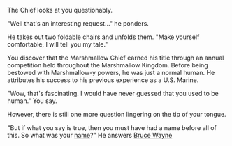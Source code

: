 The Chief looks at you questionably.

"Well that's an interesting request..." he ponders.

He takes out two foldable chairs and unfolds them.
"Make yourself comfortable, I will tell you my tale."

You discover that the Marshmallow Chief earned his title through an
annual competition held throughout the Marshmallow Kingdom. Before
being bestowed with Marshmallow-y powers, he was just a normal
human. He attributes his success to his previous experience
as a U.S. Marine.

"Wow, that's fascinating. I would have never guessed that you
used to be human." You say.

However, there is still one more question lingering on the
tip of your tongue.

"But if what you say is true, then you must have had
a name before all of this. So what was your [name](https://www.youtube.com/watch?v=Am4oKAmc2To)?"
He answers [Bruce Wayne](../batman/batman.md)